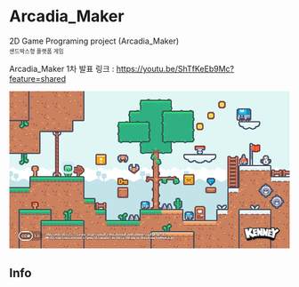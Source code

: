 # Arcadia_Maker
2D Game Programing project (Arcadia_Maker)
<br/><small style="font-size:10px;">샌드박스형 플랫폼 게임</small>


Arcadia_Maker 1차 발표 링크 : https://youtu.be/ShTfKeEb9Mc?feature=shared

![Arcadia_Maker_main_img](./asset/kenney_pixel-platformer/SampleA.png)

## Info
